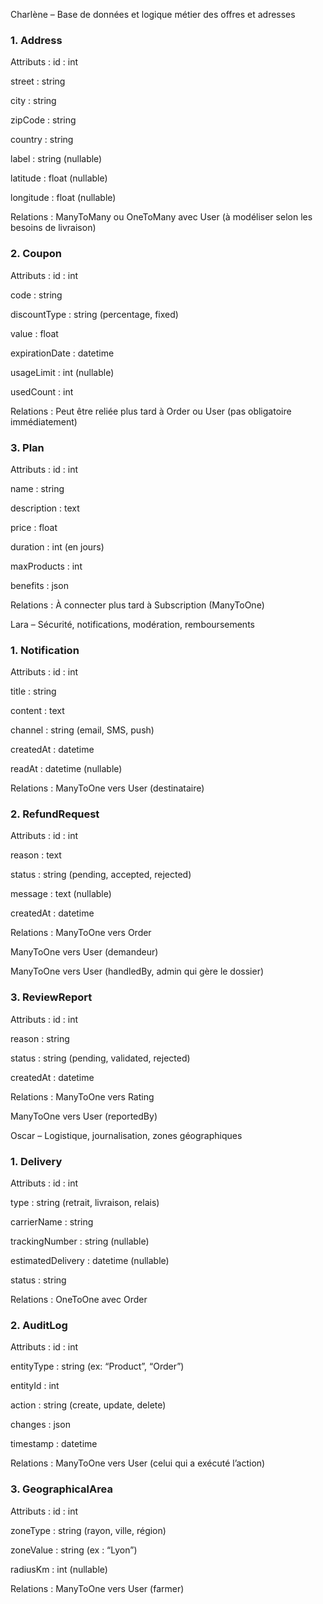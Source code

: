 Charlène – Base de données et logique métier des offres et adresses
### 1. Address
Attributs :
id : int

street : string

city : string

zipCode : string

country : string

label : string (nullable)

latitude : float (nullable)

longitude : float (nullable)

Relations :
ManyToMany ou OneToMany avec User (à modéliser selon les besoins de livraison)

### 2. Coupon
Attributs :
id : int

code : string

discountType : string (percentage, fixed)

value : float

expirationDate : datetime

usageLimit : int (nullable)

usedCount : int

Relations :
Peut être reliée plus tard à Order ou User (pas obligatoire immédiatement)

### 3. Plan
Attributs :
id : int

name : string

description : text

price : float

duration : int (en jours)

maxProducts : int

benefits : json

Relations :
À connecter plus tard à Subscription (ManyToOne)

Lara – Sécurité, notifications, modération, remboursements
### 1. Notification
Attributs :
id : int

title : string

content : text

channel : string (email, SMS, push)

createdAt : datetime

readAt : datetime (nullable)

Relations :
ManyToOne vers User (destinataire)

### 2. RefundRequest
Attributs :
id : int

reason : text

status : string (pending, accepted, rejected)

message : text (nullable)

createdAt : datetime

Relations :
ManyToOne vers Order

ManyToOne vers User (demandeur)

ManyToOne vers User (handledBy, admin qui gère le dossier)

### 3. ReviewReport
Attributs :
id : int

reason : string

status : string (pending, validated, rejected)

createdAt : datetime

Relations :
ManyToOne vers Rating

ManyToOne vers User (reportedBy)

Oscar – Logistique, journalisation, zones géographiques
### 1. Delivery
Attributs :
id : int

type : string (retrait, livraison, relais)

carrierName : string

trackingNumber : string (nullable)

estimatedDelivery : datetime (nullable)

status : string

Relations :
OneToOne avec Order

### 2. AuditLog
Attributs :
id : int

entityType : string (ex: “Product”, “Order”)

entityId : int

action : string (create, update, delete)

changes : json

timestamp : datetime

Relations :
ManyToOne vers User (celui qui a exécuté l’action)

### 3. GeographicalArea
Attributs :
id : int

zoneType : string (rayon, ville, région)

zoneValue : string (ex : “Lyon”)

radiusKm : int (nullable)

Relations :
ManyToOne vers User (farmer)

